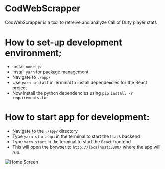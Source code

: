 # CodWebScrapper

CodWebScrapper is a tool to retreive and analyze Call of Duty player stats

# How to set-up development environment;
  * Install `node.js`
  * Install `yarn` for package management
  * Navigate to `./app/`
  * Use `yarn install` in terminal to install dependencies for the React project
  * Now install the python dependencies using `pip install -r requirements.txt`

# How to start app for development:
  * Navigate to the `./app/` directory
  * Type `yarn start-api` in the terminal to start the `flask` backend
  * Type `yarn start` in the terminal to start the `React` frontend
  * This will open the browser to `http://localhost:3000/` where the app will run.

![Home Screen]('https://github.com/h3khaira/CodWebScrapper/tree/master/githubResources/Capture.PNG')
